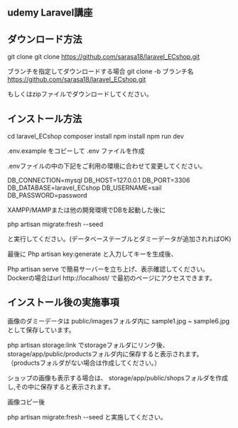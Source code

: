 
## udemy Laravel講座

## ダウンロード方法
git clone
git clone https://github.com/sarasa18/laravel_ECshop.git

ブランチを指定してダウンロードする場合
git clone -b ブランチ名 https://github.com/sarasa18/laravel_ECshop.git

もしくはzipファイルでダウンロードしてください。

## インストール方法

cd laravel_ECshop
composer install
npm install
npm run dev

.env.example をコピーして .env ファイルを作成

.envファイルの中の下記をご利用の環境に合わせて変更してください。

DB_CONNECTION=mysql
DB_HOST=127.0.0.1
DB_PORT=3306
DB_DATABASE=laravel_ECshop
DB_USERNAME=sail
DB_PASSWORD=password

XAMPP/MAMPまたは他の開発環境でDBを起動した後に

php artisan migrate:fresh --seed

と実行してください。(データベーステーブルとダミーデータが追加されればOK)

最後に
Php artisan key:generate
と入力してキーを生成後、

Php artisan serve
で簡易サーバーを立ち上げ、表示確認してください。
Dockerの場合はurl
http://localhost/
で最初のページにアクセスできます。


## インストール後の実施事項

画像のダミーデータは
public/imagesフォルダ内に
sample1.jpg ~ sample6.jpg として保存しています。

php artisan storage:link でstorageフォルダにリンク後、
storage/app/public/productsフォルダ内に保存すると表示されます。
（productsフォルダがない場合は作成してください。）

ショップの画像も表示する場合は、
storage/app/public/shopsフォルダを作成し,その中に保存すると表示されます。

画像コピー後

php artisan migrate:fresh --seed
と実施してください。
